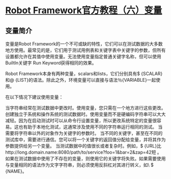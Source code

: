 # [Robot Framework官方教程（六）变量](https://www.jianshu.com/p/de16a15d21bc)

## 变量简介
变量是Robot Framework的一个不可或缺的特性，它们可以在测试数据的大多数地方使用。最常见的是，它们用于测试用例表和关键字表中关键字的参数，但所有设置都允许在其值中使用变量。无法使用变量指定普通关键字名称，但可以使用BuiltIn关键字 Run Keyword获得相同的效果。

Robot Framework本身有两种变量，scalars和lists，它们分别具有$ {SCALAR}和@ {LIST}的语法。除此之外，环境变量可以直接与语法％{VARIABLE}一起使用。

在以下情况下建议使用变量：

当字符串经常在测试数据中更改时。使用变量，您只需在一个地方进行这些更改。
创建独立于系统和操作系统的测试数据时。使用变量而不是硬编码字符串可以大大减轻。因为在启动测试时可以从命令行设置变量，所以更改系统特定的变量很容易。这也有助于本地化测试，这通常涉及使用不同的字符串运行相同的测试。
当需要将字符串以外的对象作为关键字的参数时。
当不同的关键字，甚至在不同的测试库中，需要进行通信。您可以将一个关键字的返回值分配给变量，并将其作为参数提供给另一个变量。
当测试数据中的值很长或者复杂时。例如，$ {URL}比http://long.domain.name:8080/path/to/service?foo=1&bar=2&zap=42短 。
如果在测试数据中使用了不存在的变量，则使用它的关键字将失败。如果需要使用与变量相同的语法作为文字字符串，则必须使用反斜杠对其进行转义，如\ $ {NAME}。

